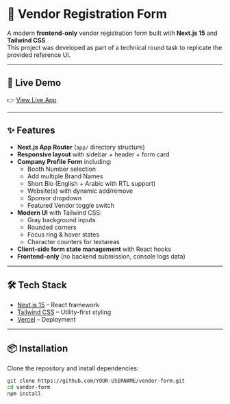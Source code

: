# 🏢 Vendor Registration Form

A modern **frontend-only** vendor registration form built with **Next.js 15** and **Tailwind CSS**.  
This project was developed as part of a technical round task to replicate the provided reference UI.

---

## 🚀 Live Demo

👉 [View Live App](https://vendorform-5zyj.vercel.app/)

---

## ✨ Features

- **Next.js App Router** (`app/` directory structure)
- **Responsive layout** with sidebar + header + form card
- **Company Profile Form** including:
  - Booth Number selection
  - Add multiple Brand Names
  - Short Bio (English + Arabic with RTL support)
  - Website(s) with dynamic add/remove
  - Sponsor dropdown
  - Featured Vendor toggle switch
- **Modern UI** with Tailwind CSS:
  - Gray background inputs
  - Rounded corners
  - Focus ring & hover states
  - Character counters for textareas
- **Client-side form state management** with React hooks
- **Frontend-only** (no backend submission, console logs data)

---

## 🛠️ Tech Stack

- [Next.js 15](https://nextjs.org/) – React framework
- [Tailwind CSS](https://tailwindcss.com/) – Utility-first styling
- [Vercel](https://vercel.com/) – Deployment

---

## 📦 Installation

Clone the repository and install dependencies:

```bash
git clone https://github.com/YOUR-USERNAME/vendor-form.git
cd vendor-form
npm install
